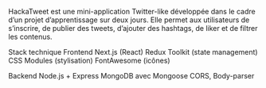 HackaTweet est une mini-application Twitter-like développée dans le cadre d’un projet d’apprentissage sur deux jours. Elle permet aux utilisateurs de s’inscrire, de publier des tweets, d’ajouter des hashtags, de liker et de filtrer les contenus.

Stack technique
Frontend
Next.js (React)
Redux Toolkit (state management)
CSS Modules (stylisation)
FontAwesome (icônes)

Backend
Node.js + Express
MongoDB avec Mongoose
CORS, Body-parser
